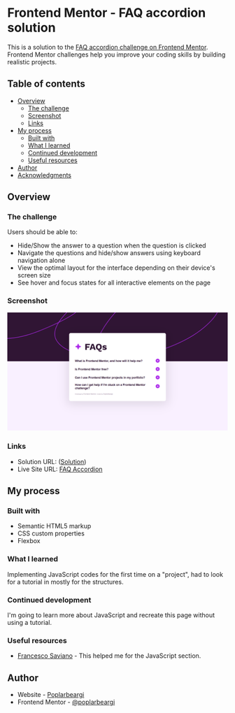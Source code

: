 # Frontend Mentor - FAQ accordion solution

This is a solution to the [FAQ accordion challenge on Frontend Mentor](https://www.frontendmentor.io/challenges/faq-accordion-wyfFdeBwBz). Frontend Mentor challenges help you improve your coding skills by building realistic projects. 

## Table of contents

- [Overview](#overview)
  - [The challenge](#the-challenge)
  - [Screenshot](#screenshot)
  - [Links](#links)
- [My process](#my-process)
  - [Built with](#built-with)
  - [What I learned](#what-i-learned)
  - [Continued development](#continued-development)
  - [Useful resources](#useful-resources)
- [Author](#author)
- [Acknowledgments](#acknowledgments)


## Overview

### The challenge

Users should be able to:

- Hide/Show the answer to a question when the question is clicked
- Navigate the questions and hide/show answers using keyboard navigation alone
- View the optimal layout for the interface depending on their device's screen size
- See hover and focus states for all interactive elements on the page

### Screenshot

![](./faq.png)


### Links

- Solution URL: ([Solution](https://www.frontendmentor.io/solutions/faq-accordion--uuq8C19At))
- Live Site URL: [FAQ Accordion](https://poplarbeargi.github.io/faq-accordion/)

## My process

### Built with

- Semantic HTML5 markup
- CSS custom properties
- Flexbox

### What I learned

Implementing JavaScript codes for the first time on a "project", had to look for a tutorial in mostly for the structures.

### Continued development

I'm going to learn more about JavaScript and recreate this page without using a tutorial.

### Useful resources

- [Francesco Saviano](https://medium.com/@francesco.saviano87/building-a-simple-faq-accordion-with-html-css-and-javascript-2a8aed32badf) - This helped me for the JavaScript section.


## Author

- Website - [Poplarbeargi](https://github.com/poplarbeargi/)
- Frontend Mentor - [@poplarbeargi](https://www.frontendmentor.io/profile/poplarbeargi)

